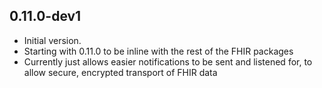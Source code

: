 ## 0.11.0-dev1

- Initial version.
- Starting with 0.11.0 to be inline with the rest of the FHIR packages
- Currently just allows easier notifications to be sent and listened for, to allow secure, encrypted transport of FHIR data
